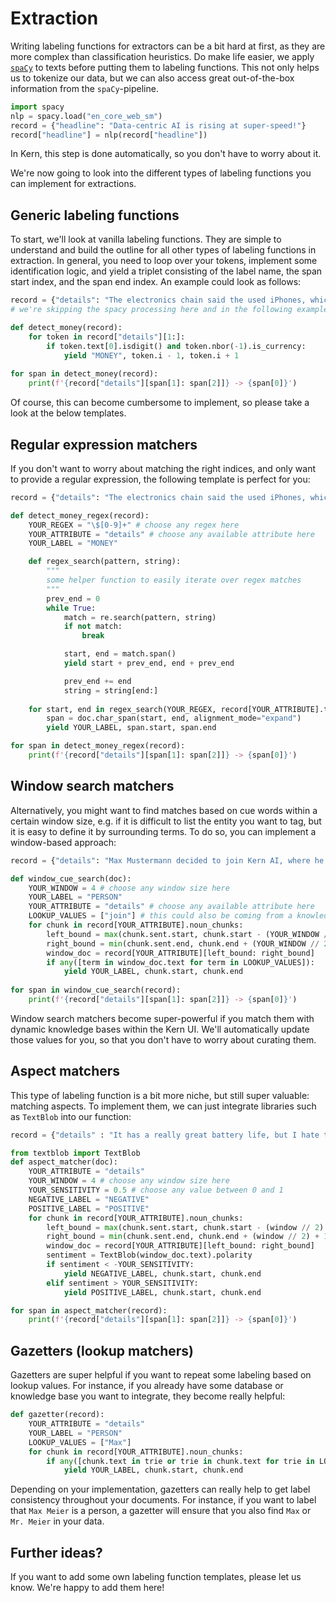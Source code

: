 # Extraction
Writing labeling functions for extractors can be a bit hard at first, as they are more complex than classification heuristics. Do make life easier, we apply [`spaCy`](https://spacy.io/) to texts before putting them to labeling functions. This not only helps us to tokenize our data, but we can also access great out-of-the-box information from the `spaCy`-pipeline.

```python
import spacy
nlp = spacy.load("en_core_web_sm")
record = {"headline": "Data-centric AI is rising at super-speed!"}
record["headline"] = nlp(record["headline"])
```

In Kern, this step is done automatically, so you don't have to worry about it. 

We're now going to look into the different types of labeling functions you can implement for extractions.

## Generic labeling functions
To start, we'll look at vanilla labeling functions. They are simple to understand and build the outline for all other types of labeling functions in extraction. In general, you need to loop over your tokens, implement some identification logic, and yield a triplet consisting of the label name, the span start index, and the span end index. An example could look as follows:

```python
record = {"details": "The electronics chain said the used iPhones, which were returned within 30 days of purchase, are priced at $149 for the model with 8 gigabytes of storage,  while the 16-gigabyte version is $249"}
# we're skipping the spacy processing here and in the following examples

def detect_money(record):
    for token in record["details"][1:]:
        if token.text[0].isdigit() and token.nbor(-1).is_currency:
            yield "MONEY", token.i - 1, token.i + 1
            
for span in detect_money(record):
    print(f'{record["details"][span[1]: span[2]]} -> {span[0]}')
```

Of course, this can become cumbersome to implement, so please take a look at the below templates.

## Regular expression matchers
If you don't want to worry about matching the right indices, and only want to provide a regular expression, the following template is perfect for you:

```python
record = {"details": "The electronics chain said the used iPhones, which were returned within 30 days of purchase, are priced at $149 for the model with 8 gigabytes of storage,  while the 16-gigabyte version is $249"}

def detect_money_regex(record):
    YOUR_REGEX = "\$[0-9]+" # choose any regex here
    YOUR_ATTRIBUTE = "details" # choose any available attribute here
    YOUR_LABEL = "MONEY"

    def regex_search(pattern, string):
        """
        some helper function to easily iterate over regex matches
        """
        prev_end = 0
        while True:
            match = re.search(pattern, string)
            if not match:
                break

            start, end = match.span()
            yield start + prev_end, end + prev_end

            prev_end += end
            string = string[end:]
            
    for start, end in regex_search(YOUR_REGEX, record[YOUR_ATTRIBUTE].text):
        span = doc.char_span(start, end, alignment_mode="expand")
        yield YOUR_LABEL, span.start, span.end

for span in detect_money_regex(record):
    print(f'{record["details"][span[1]: span[2]]} -> {span[0]}')
```


## Window search matchers
Alternatively, you might want to find matches based on cue words within a certain window size, e.g. if it is difficult to list the entity you want to tag, but it is easy to define it by surrounding terms. To do so, you can implement a window-based approach:

```python
record = {"details": "Max Mustermann decided to join Kern AI, where he wants to build great software."}

def window_cue_search(doc):
    YOUR_WINDOW = 4 # choose any window size here
    YOUR_LABEL = "PERSON"
    YOUR_ATTRIBUTE = "details" # choose any available attribute here
    LOOKUP_VALUES = ["join"] # this could also be coming from a knowledge base via `import knowledge`
    for chunk in record[YOUR_ATTRIBUTE].noun_chunks:
        left_bound = max(chunk.sent.start, chunk.start - (YOUR_WINDOW // 2) +1)
        right_bound = min(chunk.sent.end, chunk.end + (YOUR_WINDOW // 2) + 1)
        window_doc = record[YOUR_ATTRIBUTE][left_bound: right_bound]
        if any([term in window_doc.text for term in LOOKUP_VALUES]):
            yield YOUR_LABEL, chunk.start, chunk.end
        
for span in window_cue_search(record):
    print(f'{record["details"][span[1]: span[2]]} -> {span[0]}')
```

Window search matchers become super-powerful if you match them with dynamic knowledge bases within the Kern UI. We'll automatically update those values for you, so that you don't have to worry about curating them.

## Aspect matchers
This type of labeling function is a bit more niche, but still super valuable: matching aspects. To implement them, we can just integrate libraries such as `TextBlob` into our function:

```python
record = {"details" : "It has a really great battery life, but I hate the window size..."}

from textblob import TextBlob
def aspect_matcher(doc):
    YOUR_ATTRIBUTE = "details"
    YOUR_WINDOW = 4 # choose any window size here
    YOUR_SENSITIVITY = 0.5 # choose any value between 0 and 1
    NEGATIVE_LABEL = "NEGATIVE"
    POSITIVE_LABEL = "POSITIVE"
    for chunk in record[YOUR_ATTRIBUTE].noun_chunks:
        left_bound = max(chunk.sent.start, chunk.start - (window // 2) +1)
        right_bound = min(chunk.sent.end, chunk.end + (window // 2) + 1)
        window_doc = record[YOUR_ATTRIBUTE][left_bound: right_bound]
        sentiment = TextBlob(window_doc.text).polarity
        if sentiment < -YOUR_SENSITIVITY:
            yield NEGATIVE_LABEL, chunk.start, chunk.end
        elif sentiment > YOUR_SENSITIVITY:
            yield POSITIVE_LABEL, chunk.start, chunk.end

for span in aspect_matcher(record):
    print(f'{record["details"][span[1]: span[2]]} -> {span[0]}')
```

## Gazetters (lookup matchers)
Gazetters are super helpful if you want to repeat some labeling based on lookup values. For instance, if you already have some database or knowledge base you want to integrate, they become really helpful:

```python
def gazetter(record):
    YOUR_ATTRIBUTE = "details"
    YOUR_LABEL = "PERSON"
    LOOKUP_VALUES = ["Max"]
    for chunk in record[YOUR_ATTRIBUTE].noun_chunks:
        if any([chunk.text in trie or trie in chunk.text for trie in LOOKUP_VALUES]):
            yield YOUR_LABEL, chunk.start, chunk.end
```

Depending on your implementation, gazetters can really help to get label consistency throughout your documents. For instance, if you want to label that `Max Meier` is a person, a gazetter will ensure that you also find `Max` or `Mr. Meier` in your data.

## Further ideas?
If you want to add some own labeling function templates, please let us know. We're happy to add them here!
